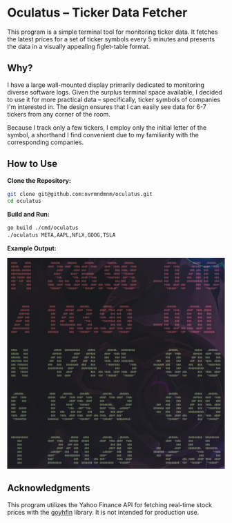 # Oculatus – Ticker Data Fetcher

This program is a simple terminal tool for monitoring ticker data. It fetches the latest prices for a set of ticker symbols every 5 minutes and presents the data in a visually appealing figlet-table format.

## Why?

I have a large wall-mounted display primarily dedicated to monitoring diverse software logs. Given the surplus terminal space available, I decided to use it for more practical data – specifically, ticker symbols of companies I'm interested in. The design ensures that I can easily see data for 6-7 tickers from any corner of the room.

Because I track only a few tickers, I employ only the initial letter of the symbol, a shorthand I find convenient due to my familiarity with the corresponding companies.

## How to Use

**Clone the Repository:**
   ```bash
   git clone git@github.com:nvrmndmnm/oculatus.git
   cd oculatus
```

**Build and Run:**
   ```bash
   go build ./cmd/oculatus
   ./oculatus META,AAPL,NFLX,GOOG,TSLA
```

**Example Output:**

![Oculatus example output](/assets/images/scr.png "Example Output")

## Acknowledgments

This program utilizes the Yahoo Finance API for fetching real-time stock prices with the [goyhfin](https://github.com/svarlamov/goyhfin) library. It is not intended for production use.


